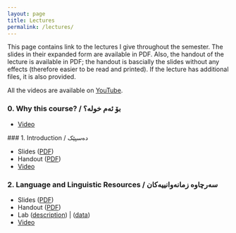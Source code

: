 ```yaml
---
layout: page
title: Lectures
permalink: /lectures/
---
```


<!-- <ul id="archive">


{% for gallery in site.data.lectures %}
  {% if lectures.id == page.galleryid %}
    <h1>{{ lectures.description }}</h1>
    {% for image in sortedimages %}
      <li class="archiveposturl">
        <span><a href="{{ site.url }}/graphs/{{ image.file }}">{{image.title }}</a></span><br>
<span class = "postlower">{{ image.caption }}<br />
<strong>Tags:</strong> {{ image.tags }}</span>
      </li>
    {% endfor %}
  {% endif %}
{% endfor %}

</ul> -->

This page contains link to the lectures I give throughout the semester. The slides in their expanded form are available in PDF. Also, the handout of the lecture is available in PDF; the handout is bascially the slides without any effects (therefore easier to be read and printed). If the lecture has additional files, it is also provided. 

All the videos are available on [YouTube](https://www.youtube.com/watch?v=cBuT4O4V2bk&list=PLkLLH3XpCIcHf6G0ZeKsq6558aPPr3UeV).


### 0. Why this course? / بۆ ئەم خولە؟
<ul id="archive">
  <li><i class="fab fa-youtube"></i> <a href="https://youtu.be/cBuT4O4V2bk" target="_blank">Video</a></li>
</ul>
### 1. Introduction / دەسپێک
<ul id="archive">
  <li><i class="fas fa-file-pdf"></i> Slides (<a href="https://github.com/sinaahmadi/KurdishCL/raw/master/lectures/lecture_1_introduction.pdf" target="_blank">PDF</a>)</li>
  <li><i class="fas fa-file-pdf"></i> Handout (<a href="https://github.com/sinaahmadi/KurdishCL/raw/master/lectures/lecture_1_introduction_handout.pdf" target="_blank">PDF</a>)</li>
  <li><i class="fab fa-youtube"></i> <a href="https://youtu.be/-E9c8VG-fB4" target="_blank">Video</a></li>
</ul>

### 2. Language and Linguistic Resources / سەرچاوە زمانەوانییەکان
<ul id="archive">
  <li><i class="fas fa-file-pdf"></i> Slides (<a href="https://github.com/sinaahmadi/KurdishCL/raw/master/lectures/lecture_2_introduction.pdf" target="_blank">PDF</a>)</li>
  <li><i class="fas fa-file-pdf"></i> Handout (<a href="https://github.com/sinaahmadi/KurdishCL/raw/master/lectures/lecture_2_introduction_handout.pdf" target="_blank">PDF</a>)</li>
  <li><i class="fab fa-github"></i> Lab (<a href="https://github.com/sinaahmadi/KurdishCL/raw/master/labs/lab_2.pdf" target="_blank">description</a>) | (<a href="https://github.com/sinaahmadi/KurdishCL/blob/master/labs/Corpus-KurdishCL.zip?raw=true" target="_blank">data</a>)</li>
  <li><i class="fab fa-youtube"></i> <a href="" target="_blank">Video</a></li>
</ul>

<!-- <ul id="archive">
{% for lectures in site.data.lectures %}
      <li class="archiveposturl">
        <span><a href="{{ site.url }}/{{ lectures.dirname }}/{{ lectures.filename }}.pdf">{{ lectures.title }}</a></span><br>
<span class = "postlower">
<strong>tl;dr:</strong> {{ lectures.tldr }}</span>
<strong style="font-size:100%; font-family: 'Titillium Web', sans-serif; float:right; padding-right: .5em">
	<a href="https://github.com/{{ site.githubdir}}/tree/master/{{ lectures.dirname }}"><i class="fab fa-github"></i></a>&nbsp;&nbsp;
<a href="https://github.com/{{ site.githubdir}}/tree/master/{{ lectures.dirname }}/{{ lectures.filename}}.Rmd"><i class="fab fa-r-project"></i></a>&nbsp;&nbsp;
<a href="https://github.com/{{ site.githubdir}}/blob/master/{{ lectures.dirname }}/{{ lectures.filename}}.pdf"><i class="fas fa-file-pdf"></i></a>
</strong> 
      </li>
{% endfor %}
</ul> -->
